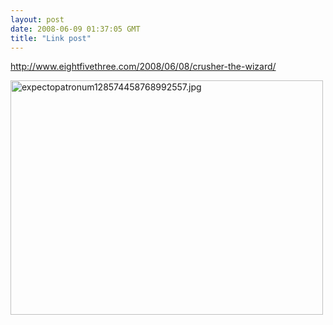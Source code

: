 ```yaml
---
layout: post
date: 2008-06-09 01:37:05 GMT
title: "Link post"
---
```

<http://www.eightfivethree.com/2008/06/08/crusher-the-wizard/>


<p><img src="http://www.eightfivethree.com/wp-content/uploads/2008/06/expectopatronum128574458768992557.jpg" border="0" height="375" width="500" alt="expectopatronum128574458768992557.jpg" align=""></p>
